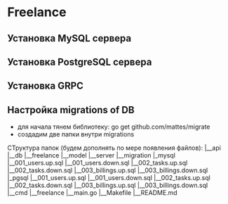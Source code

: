 # Freelance

## Установка MySQL сервера

## Установка PostgreSQL сервера

## Установка GRPC

## Настройка migrations of DB
- для начала тянем библиотеку: go get github.com/mattes/migrate
- создадим две папки внутри migrations


СТруктура папок (будем дополнять по мере появления файлов):
|__api
|__db
|__freelance
|__model
|__server
|__migration
    |_mysql
       |__001_users.up.sql
       |__001_users.down.sql
       |__002_tasks.up.sql
       |__002_tasks.down.sql
       |__003_billings.up.sql
       |__003_billings.down.sql
    |_pgsql
       |__001_users.up.sql
       |__001_users.down.sql
       |__002_tasks.up.sql
       |__002_tasks.down.sql
       |__003_billings.up.sql
       |__003_billings.down.sql
|__cmd
    |__freelance
        |__main.go
|__Makefile
|__README.md